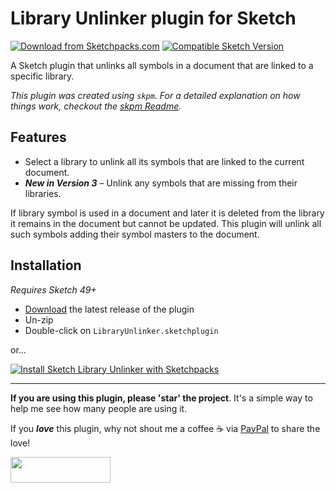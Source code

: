 # Library Unlinker plugin for Sketch
[![Download from Sketchpacks.com](https://badges.sketchpacks.com/plugins/com.gilesperry.sketch-library-unlinker/version.svg)](https://api.sketchpacks.com/v1/plugins/com.gilesperry.sketch-library-unlinker/download) [![Compatible Sketch Version](https://badges.sketchpacks.com/plugins/com.gilesperry.sketch-library-unlinker/compatibility.svg)](https://sketchpacks.com/perrysmotors/sketch-library-unlinker)

A Sketch plugin that unlinks all symbols in a document that are linked to a specific library.

_This plugin was created using `skpm`. For a detailed explanation on how things work, checkout the [skpm Readme](https://github.com/skpm/skpm/blob/master/README.md)._

## Features
- Select a library to unlink all its symbols that are linked to the current document.
- ***New in Version 3*** – Unlink any symbols that are missing from their libraries.

If library symbol is used in a document and later it is deleted from the library it remains in the document but cannot be updated. This plugin will unlink all such symbols adding their symbol masters to the document.

## Installation

_Requires Sketch 49+_

* [Download](https://github.com/perrysmotors/sketch-library-unlinker/releases/latest) the latest release of the plugin
* Un-zip
* Double-click on `LibraryUnlinker.sketchplugin`

or...

[![Install Sketch Library Unlinker with Sketchpacks](http://sketchpacks-com.s3.amazonaws.com/assets/badges/sketchpacks-badge-install.png "Install Sketch Library Unlinker with Sketchpacks")](https://sketchpacks.com/perrysmotors/sketch-library-unlinker/install)

---

**If you are using this plugin, please 'star' the project**. It's a simple way to help me see how many people are using it.

If you ***love*** this plugin, why not shout me a coffee ☕️ via [PayPal](https://www.paypal.me/perrysmotors/2) to share the love!

<a href="https://www.paypal.me/perrysmotors/2">
  <img width="160" height="41" src="https://user-images.githubusercontent.com/12557727/39295119-7e115bca-4935-11e8-9fe9-802d667ac22c.png" >
</a>
